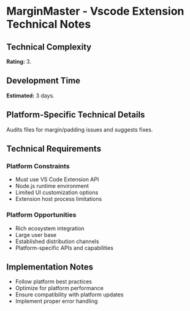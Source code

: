 # MarginMaster - Vscode Extension Technical Notes

## Technical Complexity
**Rating:** 3.

## Development Time
**Estimated:** 3 days.

## Platform-Specific Technical Details
Audits files for margin/padding issues and suggests fixes.

## Technical Requirements

### Platform Constraints
- Must use VS Code Extension API
- Node.js runtime environment
- Limited UI customization options
- Extension host process limitations

### Platform Opportunities
- Rich ecosystem integration
- Large user base
- Established distribution channels
- Platform-specific APIs and capabilities

## Implementation Notes
- Follow platform best practices
- Optimize for platform performance
- Ensure compatibility with platform updates
- Implement proper error handling
